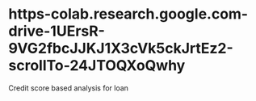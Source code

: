 # https-colab.research.google.com-drive-1UErsR-9VG2fbcJJKJ1X3cVk5ckJrtEz2-scrollTo-24JTOQXoQwhy
Credit score based analysis for loan
